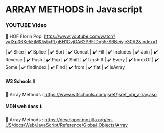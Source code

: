 # ARRAY METHODS in Javascript

### YOUTUBE Video

🚀 HOF Florin Pop: https://www.youtube.com/watch?v=IXp06KekEjM&list=PLgBH1CvjOA62PBFIDq55-S6Beivje30A2&index=1

| ✔️ Slice     | ✔️ Splice   | ✔️ Sort     | ✔️ Concat   | ✔️ Fill
| ✔️ Includes  | ✔️ Join     | ✔️ Reverse  | ✔️ Push     | ✔️ Pop 
| ✔️ Shift     | ✔️ Unshift  | ✔️ Every    | ✔️ IndexOf  | ✔️ Some
| ✔️ findIndex | ✔️ Find     | ✔️ from     | ✔️ flat     |  ✔️ isArray 


#### W3 Schools ⬇️

🚀 Array Methods : https://www.w3schools.com/jsref/jsref_obj_array.asp

#### MDN web docs ⬇️

🚀 Array Methods : https://developer.mozilla.org/en-US/docs/Web/JavaScript/Reference/Global_Objects/Array
